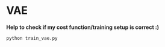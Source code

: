 # VAE
**Help to check if my cost function/training setup is correct :)**
```
python train_vae.py
```

